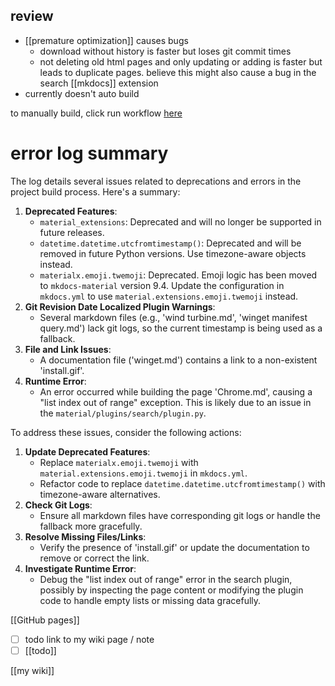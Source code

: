 
## review
- [[premature optimization]] causes bugs
	- download without history is faster but loses git commit times
	- not deleting old html pages and only updating or adding is faster but leads to duplicate pages. believe this might also cause a bug in the search [[mkdocs]] extension
- currently doesn't auto build

to manually build, click run workflow [here](https://github.com/hannesdelbeke/wiki/actions/workflows/copy-to-documentation-branch.yml)
# error log summary
The log details several issues related to deprecations and errors in the project build process. Here's a summary:
1. **Deprecated Features**:
    - `material_extensions`: Deprecated and will no longer be supported in future releases.
    - `datetime.datetime.utcfromtimestamp()`: Deprecated and will be removed in future Python versions. Use timezone-aware objects instead.
    - `materialx.emoji.twemoji`: Deprecated. Emoji logic has been moved to `mkdocs-material` version 9.4. Update the configuration in `mkdocs.yml` to use `material.extensions.emoji.twemoji` instead.
2. **Git Revision Date Localized Plugin Warnings**:
    - Several markdown files (e.g., 'wind turbine.md', 'winget manifest query.md') lack git logs, so the current timestamp is being used as a fallback.
3. **File and Link Issues**:
    - A documentation file ('winget.md') contains a link to a non-existent 'install.gif'.
4. **Runtime Error**:
    - An error occurred while building the page 'Chrome.md', causing a "list index out of range" exception. This is likely due to an issue in the `material/plugins/search/plugin.py`.

To address these issues, consider the following actions:
1. **Update Deprecated Features**:
    - Replace `materialx.emoji.twemoji` with `material.extensions.emoji.twemoji` in `mkdocs.yml`.
    - Refactor code to replace `datetime.datetime.utcfromtimestamp()` with timezone-aware alternatives.
2. **Check Git Logs**:
    - Ensure all markdown files have corresponding git logs or handle the fallback more gracefully.
3. **Resolve Missing Files/Links**:
    - Verify the presence of 'install.gif' or update the documentation to remove or correct the link.
4. **Investigate Runtime Error**:
    - Debug the "list index out of range" error in the search plugin, possibly by inspecting the page content or modifying the plugin code to handle empty lists or missing data gracefully.


[[GitHub pages]]
- [ ] todo link to my wiki page / note
- [ ] [[todo]]

[[my wiki]]
